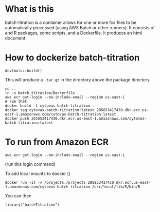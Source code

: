 # What is this
batch-titration is a container allows for one or more fcs files to be automatically processed (using AWS Batch or other runners). It consists of and R packages, some scripts, and a Dockerfile. It produces an html document.

# How to dockerize batch-titration
```
devtools::build()
```
This will produce a `.tar.gz` in the directory above the package directory
```
cd ..
ln -s batch_titration/Dockerfile .
aws ecr get-login --no-include-email --region us-east-1
# run that
docker build -t cytovas-batch-titration .
docker tag cytovas-batch-titration:latest 205853417430.dkr.ecr.us-east-1.amazonaws.com/cytovas-batch-titration:latest
docker push 205853417430.dkr.ecr.us-east-1.amazonaws.com/cytovas-batch-titration:latest
```

# To run from Amazon ECR
```
aws ecr get-login --no-include-email --region us-east-1
```
(run this login command)

To add local mounts to docker ()
```
docker run -it -v /projects:/projects 205853417430.dkr.ecr.us-east-1.amazonaws.com/cytovas-batch-titration /usr/local/lib/R/bin/R 
```
You can then
```
library("batchTitration")
```
